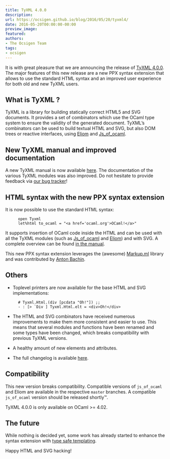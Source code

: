 ```yaml
---
title: TyXML 4.0.0
description:
url: https://ocsigen.github.io/blog/2016/05/20/tyxml4/
date: 2016-05-20T00:00:00-00:00
preview_image:
featured:
authors:
- The Ocsigen Team
tags:
- ocsigen
---
```


<p>It is with great pleasure that we are announcing the release of <a href="https://github.com/ocsigen/tyxml/releases/tag/4.0.0">TyXML 4.0.0</a>. The major features of this new release are a new PPX syntax extension that allows to use the standard HTML syntax and an improved user experience for both old and new TyXML users.</p>

<h2>What is TyXML ?</h2>

<p>TyXML is a library for building statically correct HTML5 and SVG documents.
It provides a set of combinators which use the OCaml type system to ensure the validity of the generated document. TyXML&rsquo;s combinators can be used to build textual HTML and SVG, but also DOM trees or reactive interfaces, using <a href="https://ocsigen.org/eliom/manual/clientserver-html">Eliom</a> and <a href="https://ocsigen.org/js_of_ocaml/api/Tyxml_js">Js_of_ocaml</a>.</p>

<h2>New TyXML manual and improved documentation</h2>

<p>A new TyXML manual is now available <a href="https://ocsigen.org/tyxml/4.0/manual/intro">here</a>. The documentation of the various TyXML modules was also improved. Do not hesitate to provide feedback via <a href="https://github.com/ocsigen/tyxml/issues">our bug tracker</a>!</p>

<h2>HTML syntax with the new PPX syntax extension</h2>

<p>It is now possible to use the standard HTML syntax:</p>

<figure class="highlight"><pre><code class="language-ocaml" data-lang="ocaml"><span class="k">open</span> <span class="nc">Tyxml</span>
<span class="k">let</span><span class="o">%</span><span class="n">html</span> <span class="n">to_ocaml</span> <span class="o">=</span> <span class="s2">&quot;&lt;a href='ocaml.org'&gt;OCaml!&lt;/a&gt;&quot;</span></code></pre></figure>

<p>It supports insertion of OCaml code inside the HTML and can be used with all the TyXML modules (such as <a href="https://ocsigen.org/js_of_ocaml/api/Tyxml_js">Js_of_ocaml</a> and <a href="https://ocsigen.org/eliom/manual/clientserver-html">Eliom</a>) and with SVG. A complete overview can be found <a href="https://ocsigen.org/tyxml/4.0/manual/ppx">in the manual</a>.</p>

<p>This new PPX syntax extension leverages the (awesome) <a href="https://github.com/aantron/markup.ml">Markup.ml</a> library and was contributed by <a href="https://github.com/aantron">Anton Bachin</a>.</p>

<h2>Others</h2>

<ul>
  <li>Toplevel printers are now available for the base HTML and SVG implementations:</li>
</ul>

<figure class="highlight"><pre><code class="language-ocaml" data-lang="ocaml"><span class="o">#</span> <span class="nn">Tyxml</span><span class="p">.</span><span class="nn">Html</span><span class="p">.(</span><span class="n">div</span> <span class="p">[</span><span class="n">pcdata</span> <span class="s2">&quot;Oh!&quot;</span><span class="p">])</span> <span class="p">;;</span>
<span class="o">-</span> <span class="o">:</span> <span class="p">[</span><span class="o">&gt;</span> <span class="nt">`Div</span> <span class="p">]</span> <span class="nn">Tyxml</span><span class="p">.</span><span class="nn">Html</span><span class="p">.</span><span class="n">elt</span> <span class="o">=</span> <span class="o">&lt;</span><span class="n">div</span><span class="o">&gt;</span><span class="nc">Oh</span><span class="o">!&lt;/</span><span class="n">div</span><span class="o">&gt;</span></code></pre></figure>

<ul>
  <li>
    <p>The HTML and SVG combinators have received numerous improvements to make them more consistent and easier to use. This means that several modules and functions have been renamed and some types have been changed, which breaks compatibility with previous TyXML versions.</p>
  </li>
  <li>
    <p>A healthy amount of new elements and attributes.</p>
  </li>
  <li>
    <p>The full changelog is available <a href="https://github.com/ocsigen/tyxml/releases/tag/4.0.0">here</a>.</p>
  </li>
</ul>

<h2>Compatibility</h2>

<p>This new version breaks compatibility. Compatible versions of <code class="language-plaintext highlighter-rouge">js_of_ocaml</code> and Eliom are available in the respective <code class="language-plaintext highlighter-rouge">master</code> branches.
A compatible <code class="language-plaintext highlighter-rouge">js_of_ocaml</code> version should be released shortly&trade;.</p>

<p>TyXML 4.0.0 is only available on OCaml &gt;= 4.02.</p>

<h2>The future</h2>

<p>While nothing is decided yet, some work has already started to enhance the syntax extension with <a href="https://github.com/ocsigen/tyxml/pull/128">type safe templating</a>.</p>

<p>Happy HTML and SVG hacking!</p>

